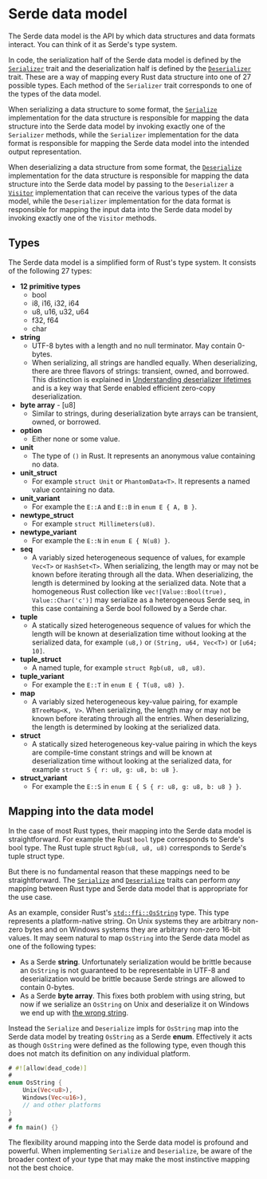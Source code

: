 # Serde data model

The Serde data model is the API by which data structures and data formats
interact. You can think of it as Serde's type system.

In code, the serialization half of the Serde data model is defined by the
[`Serializer`] trait and the deserialization half is defined by the
[`Deserializer`] trait. These are a way of mapping every Rust data structure
into one of 27 possible types. Each method of the `Serializer` trait corresponds
to one of the types of the data model.

When serializing a data structure to some format, the [`Serialize`]
implementation for the data structure is responsible for mapping the data
structure into the Serde data model by invoking exactly one of the `Serializer`
methods, while the `Serializer` implementation for the data format is
responsible for mapping the Serde data model into the intended output
representation.

When deserializing a data structure from some format, the [`Deserialize`]
implementation for the data structure is responsible for mapping the data
structure into the Serde data model by passing to the `Deserializer` a
[`Visitor`] implementation that can receive the various types of the data model,
while the `Deserializer` implementation for the data format is responsible for
mapping the input data into the Serde data model by invoking exactly one of the
`Visitor` methods.

[`Serializer`]: https://docs.serde.rs/serde/trait.Serializer.html
[`Deserializer`]: https://docs.serde.rs/serde/trait.Deserializer.html
[`Serialize`]: https://docs.serde.rs/serde/trait.Serialize.html
[`Deserialize`]: https://docs.serde.rs/serde/trait.Deserialize.html
[`Visitor`]: https://docs.serde.rs/serde/de/trait.Visitor.html

## Types

The Serde data model is a simplified form of Rust's type system. It consists of
the following 27 types:

- **12 primitive types**
  - bool
  - i8, i16, i32, i64
  - u8, u16, u32, u64
  - f32, f64
  - char
- **string**
  - UTF-8 bytes with a length and no null terminator. May contain 0-bytes.
  - When serializing, all strings are handled equally. When deserializing, there
    are three flavors of strings: transient, owned, and borrowed. This
    distinction is explained in [Understanding deserializer lifetimes] and is a
    key way that Serde enabled efficient zero-copy deserialization.
- **byte array** - [u8]
  - Similar to strings, during deserialization byte arrays can be transient,
    owned, or borrowed.
- **option**
  - Either none or some value.
- **unit**
  - The type of `()` in Rust. It represents an anonymous value containing no
    data.
- **unit_struct**
  - For example `struct Unit` or `PhantomData<T>`. It represents a named value
    containing no data.
- **unit_variant**
  - For example the `E::A` and `E::B` in `enum E { A, B }`.
- **newtype_struct**
  - For example `struct Millimeters(u8)`.
- **newtype_variant**
  - For example the `E::N` in `enum E { N(u8) }`.
- **seq**
  - A variably sized heterogeneous sequence of values, for example `Vec<T>` or
    `HashSet<T>`. When serializing, the length may or may not be known before
    iterating through all the data. When deserializing, the length is determined
    by looking at the serialized data. Note that a homogeneous Rust collection
    like `vec![Value::Bool(true), Value::Char('c')]` may serialize as a
    heterogeneous Serde seq, in this case containing a Serde bool followed by a
    Serde char.
- **tuple**
  - A statically sized heterogeneous sequence of values for which the length
    will be known at deserialization time without looking at the serialized
    data, for example `(u8,)` or `(String, u64, Vec<T>)` or `[u64; 10]`.
- **tuple_struct**
  - A named tuple, for example `struct Rgb(u8, u8, u8)`.
- **tuple_variant**
  - For example the `E::T` in `enum E { T(u8, u8) }`.
- **map**
  - A variably sized heterogeneous key-value pairing, for example `BTreeMap<K,
    V>`. When serializing, the length may or may not be known before iterating
    through all the entries. When deserializing, the length is determined by
    looking at the serialized data.
- **struct**
  - A statically sized heterogeneous key-value pairing in which the keys are
    compile-time constant strings and will be known at deserialization time
    without looking at the serialized data, for example `struct S { r: u8, g:
    u8, b: u8 }`.
- **struct_variant**
  - For example the `E::S` in `enum E { S { r: u8, g: u8, b: u8 } }`.

[Understanding deserializer lifetimes]: lifetimes.md

## Mapping into the data model

In the case of most Rust types, their mapping into the Serde data model is
straightforward. For example the Rust `bool` type corresponds to Serde's bool
type. The Rust tuple struct `Rgb(u8, u8, u8)` corresponds to Serde's tuple
struct type.

But there is no fundamental reason that these mappings need to be
straightforward. The [`Serialize`] and [`Deserialize`] traits can perform *any*
mapping between Rust type and Serde data model that is appropriate for the use
case.

As an example, consider Rust's [`std::ffi::OsString`] type. This type represents
a platform-native string. On Unix systems they are arbitrary non-zero bytes and
on Windows systems they are arbitrary non-zero 16-bit values. It may seem
natural to map `OsString` into the Serde data model as one of the following
types:

- As a Serde **string**. Unfortunately serialization would be brittle because an
  `OsString` is not guaranteed to be representable in UTF-8 and deserialization
  would be brittle because Serde strings are allowed to contain 0-bytes.
- As a Serde **byte array**. This fixes both problem with using string, but now
  if we serialize an `OsString` on Unix and deserialize it on Windows we end up
  with [the wrong string].

Instead the `Serialize` and `Deserialize` impls for `OsString` map into the
Serde data model by treating `OsString` as a Serde **enum**. Effectively it acts
as though `OsString` were defined as the following type, even though this does
not match its definition on any individual platform.

```rust
# #![allow(dead_code)]
#
enum OsString {
    Unix(Vec<u8>),
    Windows(Vec<u16>),
    // and other platforms
}
#
# fn main() {}
```

The flexibility around mapping into the Serde data model is profound and
powerful. When implementing `Serialize` and `Deserialize`, be aware of the
broader context of your type that may make the most instinctive mapping not the
best choice.

[`std::ffi::OsString`]: https://doc.rust-lang.org/std/ffi/struct.OsString.html
[the wrong string]: https://www.joelonsoftware.com/2003/10/08/the-absolute-minimum-every-software-developer-absolutely-positively-must-know-about-unicode-and-character-sets-no-excuses/
